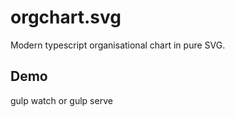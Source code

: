# orgchart.svg
Modern typescript organisational chart in pure SVG.

## Demo

gulp watch or gulp serve
